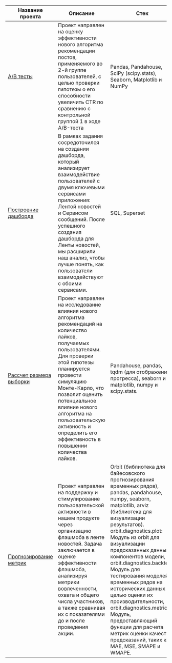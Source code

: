 | Название проекта    | Описание | Стек       |
|----------|---------|-------------|
| [A/B тесты](https://github.com/SergeyTsedrik/simDA_karpov.courses/tree/main/AB-test)| Проект направлен на оценку эффективности нового алгоритма рекомендации постов, применяемого во 2-й группе пользователей, с целью проверки гипотезы о его способности увеличить CTR по сравнению с контрольной группой 1 в ходе A/B-теста      | Pandas, Pandahouse, SciPy (scipy.stats), Seaborn, Matplotlib и NumPy|
| [Построение дашборда](https://github.com/SergeyTsedrik/simDA_karpov.courses/tree/main/building_dashboard) | В рамках задания сосредоточился на создании дашборда, который анализирует взаимодействие пользователей с двумя ключевыми сервисами приложения: Лентой новостей и Сервисом сообщений. После успешного создания дашборда для Ленты новостей, мы расширили наш анализ, чтобы лучше понять, как пользователи взаимодействуют с обоими сервисами. | SQL, Superset |
|[Рассчет размера выборки](https://github.com/SergeyTsedrik/simDA_karpov.courses/tree/main/Sample_size)| Проект направлен на исследование влияния нового алгоритма рекомендаций на количество лайков, получаемых пользователями. Для проверки этой гипотезы планируется провести симуляцию Монте-Карло, что позволит оценить потенциальное влияние нового алгоритма на пользовательскую активность и определить его эффективность в повышении количества лайков.| Pandahouse, pandas, tqdm (для отображения прогресса), seaborn и matplotlib, numpy и scipy.stats.|
|[Прогнозирование метрик](https://github.com/SergeyTsedrik/simDA_karpov.courses/tree/main/predicting_metrics)|Проект направлен на поддержку и стимулирование пользовательской активности в нашем продукте через организацию флэшмоба в ленте новостей. Задача заключается в оценке эффективности флэшмоба, анализируя метрики вовлеченности, охвата и общего числа участников, а также сравнивая их с показателями до и после проведения акции.| Orbit (библиотека для байесовского прогнозирования временных рядов), pandas, pandahouse, numpy, seaborn, matplotlib, arviz (библиотека для визуализации результатов). orbit.diagnostics.plot: Модуль из orbit для визуализации предсказанных данных и компонентов модели, orbit.diagnostics.backtest: Модуль для тестирования моделей временных рядов на исторических данных с целью оценки их производительности, orbit.diagnostics.metrics: Модуль, предоставляющий функции для расчета метрик оценки качества предсказаний, таких как MAE, MSE, SMAPE и WMAPE.

